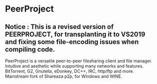 # PeerProject

## Notice : This is a revised version of PEERPROJECT, for transplanting it to VS2019 and fixing some file-encoding issues when compiling code.

PeerProject is a versatile peer-to-peer filesharing client and file manager. Intuitive and aesthetic while supporting many networks and features. BitTorrent, G2, Gnutella, eDonkey, DC++, IRC, http/ftp and more. Mainstream fork of Shareaza p2p, for Windows and WINE.
